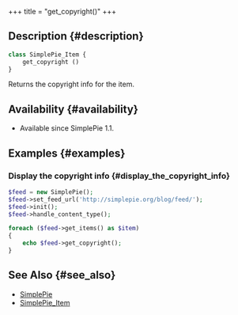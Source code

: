 +++
title = "get_copyright()"
+++

## Description {#description}

```php
class SimplePie_Item {
    get_copyright ()
}
```

Returns the copyright info for the item.

## Availability {#availability}

- Available since SimplePie 1.1.

## Examples {#examples}

### Display the copyright info {#display_the_copyright_info}

```php
$feed = new SimplePie();
$feed->set_feed_url('http://simplepie.org/blog/feed/');
$feed->init();
$feed->handle_content_type();

foreach ($feed->get_items() as $item)
{
    echo $feed->get_copyright();
}
```

## See Also {#see_also}

- [SimplePie](@/wiki/reference/simplepie/_index.md)
- [SimplePie_Item](@/wiki/reference/simplepie_item/_index.md)
